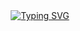 <head>  
 
</head>

<body>
  <div align=center>
    <!--img src="https://capsule-render.vercel.app/api?type=waving&color=auto&height=170&section=header&text=CMSXI&fontSize=45&animation=fadeIn&fontAlignY=35&desc=%20&descAlignY=50&descAlign=50" -->
    <a href="https://git.io/typing-svg"><img src="https://readme-typing-svg.herokuapp.com?&center=true&vCenter=true&font=Nanum+Gothic+Coding&color=000000&size=30&weight=700&lines=Hi,+I'm+최민서;Call+me+Minseo-Choi" alt="Typing SVG" /></a>
    
  </div>
</body>






<!-- **cmsxi/cmsxi** is a ✨ _special_ ✨ repository because its `README.md` (this file) appears on your GitHub profile.

Here are some ideas to get you started:

- 🔭 I’m currently working on ...
- 🌱 I’m currently learning ...
- 👯 I’m looking to collaborate on ...
- 🤔 I’m looking for help with ...
- 💬 Ask me about ...
- 📫 How to reach me: ...
- 😄 Pronouns: ...
- ⚡ Fun fact: ...
--> 
